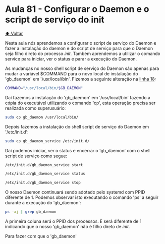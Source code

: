 
# Aula 81 - Configurar o Daemon e o script de serviço do init

[:arrow_up: Voltar](https://github.com/Geofisicando/C-orientado-a-testes#%C3%ADndice)

Nesta aula nós aprendemos a configurar o script de serviço do Daemon e fazer a instalação do daemon e do script de serviço para que o Daemon seja filho direto
do processo _init_. Também aprendemos a utilizar o comando service para iniciar, ver o status e parar a execução do Daemon.

As mudanças no nosso shell script de serviço do Daemon são apenas para mudar a variável $COMMAND para o novo local de instalação do 'gb_daemon' em
'/usr/local/bin'. Fizemos a seguinte alteração na [linha 18](https://github.com/Geofisicando/C-orientado-a-testes/blob/65b21f06744decc87b696e406c0287c0b023683a/exemplos/daemon/initScript/gb_daemon_service#L18):

```sh
COMMAND="/usr/local/bin/$GB_DAEMON"
```

Daí fazemos a instalação do 'gb_daemon' em '/usr/local/bin' fazendo a cópia do executável utilizando o comando 'cp',
esta operação precisa ser realizada como superusuário:

```sh
sudo cp gb_daemon /usr/local/bin/
```

Depois fazemos a instalação do shell script de serviço do Daemon em '/etc/init.d':

```sh
sudo cp gb_daemon_service /etc/init.d/
```

Daí podemos iniciar, ver o status e encerrar o 'gb_daemon' com o shell script de serviço como segue:

```sh
/etc/init.d/gb_daemon_service start
```

```sh
/etc/init.d/gb_daemon_service status
```

```sh
/etc/init.d/gb_daemon_service stop
```

O nosso Daemon continuará sendo adotado pelo systemd com PPID diferente de 1. Podemos observar isto executando o comando 'ps' a seguir
durante a execução do 'gb_daemon':

```sh
ps -xj | grep gb_daemon
```

A primeira coluna será o PPID dos processos. E será diferente de 1 indicando que o nosso 'gb_daemon' não é filho direto de _init_.

Para fazer com que o  'gb_daemon' 
